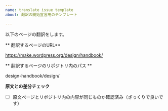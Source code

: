 ```yaml
---
name: translate issue template
about: 翻訳の開始宣言用のテンプレート

---
```


<!-- title に「翻訳: 翻訳するファイル名」を含めてください ex. 翻訳：get-involved/first-steps を翻訳します-->

以下のページの翻訳をします。

** 翻訳するページのURL**
<!-- 翻訳するページのURLを書いてください -->
https://make.wordpress.org/design/handbook/

** 翻訳するページのリポジトリ内のパス **
<!-- 翻訳するページのリポジトリ内のパスを書いてください -->
design-handbook/design/

**原文との差分チェック**
<!-- 翻訳するページとリポジトリ内の内容を確認したらチェックを入れてください-->
- [ ] 原文ページとリポジトリ内の内容が同じものか確認済み（ざっくりで良いです）
